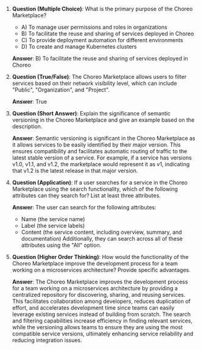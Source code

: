 1. **Question (Multiple Choice)**: What is the primary purpose of the Choreo Marketplace?
   - A) To manage user permissions and roles in organizations
   - B) To facilitate the reuse and sharing of services deployed in Choreo
   - C) To provide deployment automation for different environments
   - D) To create and manage Kubernetes clusters

   **Answer**: B) To facilitate the reuse and sharing of services deployed in Choreo

2. **Question (True/False)**: The Choreo Marketplace allows users to filter services based on their network visibility level, which can include "Public", "Organization", and "Project".

   **Answer**: True

3. **Question (Short Answer)**: Explain the significance of semantic versioning in the Choreo Marketplace and give an example based on the description.

   **Answer**: Semantic versioning is significant in the Choreo Marketplace as it allows services to be easily identified by their major version. This ensures compatibility and facilitates automatic routing of traffic to the latest stable version of a service. For example, if a service has versions v1.0, v1.1, and v1.2, the marketplace would represent it as v1, indicating that v1.2 is the latest release in that major version.

4. **Question (Application)**: If a user searches for a service in the Choreo Marketplace using the search functionality, which of the following attributes can they search for? List at least three attributes.

   **Answer**: The user can search for the following attributes: 
   - Name (the service name)
   - Label (the service labels)
   - Content (the service content, including overview, summary, and documentation) 
   Additionally, they can search across all of these attributes using the "All" option. 

5. **Question (Higher Order Thinking)**: How would the functionality of the Choreo Marketplace improve the development process for a team working on a microservices architecture? Provide specific advantages.

   **Answer**: The Choreo Marketplace improves the development process for a team working on a microservices architecture by providing a centralized repository for discovering, sharing, and reusing services. This facilitates collaboration among developers, reduces duplication of effort, and accelerates development time since teams can easily leverage existing services instead of building from scratch. The search and filtering capabilities increase efficiency in finding relevant services, while the versioning allows teams to ensure they are using the most compatible service versions, ultimately enhancing service reliability and reducing integration issues.
